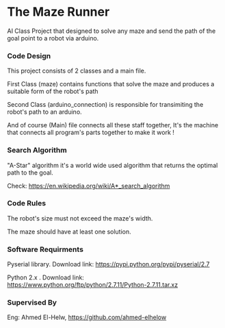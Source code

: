 # The Maze Runner
AI Class Project that designed to solve any maze and send the path of the goal point to a robot via arduino.

### Code Design 
This project consists of 2 classes and a main file.

First Class (maze) contains functions that solve the maze and produces a suitable form of the robot's path

Second Class (arduino_connection) is responsible for transimiting the robot's path to an arduino.

And of course (Main) file connects all these staff together, It's the machine that connects all program's parts together
to make it work !

### Search Algorithm 
"A-Star" algorithm it's a world wide used algorithm that returns the optimal path to the goal.

Check: https://en.wikipedia.org/wiki/A*_search_algorithm

### Code Rules
The robot's size must not exceed the maze's width.

The maze should have at least one solution.

### Software Requirments
Pyserial library. Download link: https://pypi.python.org/pypi/pyserial/2.7

Python 2.x .      Download link: https://www.python.org/ftp/python/2.7.11/Python-2.7.11.tar.xz


### Supervised By
  Eng: Ahmed El-Helw,  https://github.com/ahmed-elhelow
  
